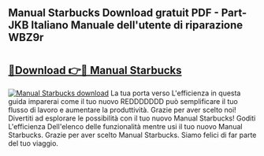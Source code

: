 ## Manual Starbucks Download gratuit PDF - Part-JKB Italiano Manuale dell'utente di riparazione WBZ9r

# <h2><a href="http://dffx9th.blite.top/?on=Manual+Starbucks">🔗Download 👉🔴 Manual Starbucks</a></h2>

[![Manual Starbucks download](https://i.imgur.com/lujVjoI.png)](http://dffx9th.blite.top/?on=Manual+Starbucks)
La tua porta verso L'efficienza in questa guida imparerai come il tuo nuovo REDDDDDDD può semplificare il tuo flusso di lavoro e aumentare la produttività. Grazie per aver scelto noi! Divertiti ad esplorare le possibilità con il tuo nuovo Manual Starbucks! Goditi L'efficienza Dell'elenco delle funzionalità mentre usi il tuo nuovo Manual Starbucks. Grazie per aver scelto Manual Starbucks. Siamo felici di far parte del tuo viaggio.

